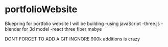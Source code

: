 # portfolioWebsite

Bluepring for portfolio website I will be building 
-using javaScript
-three.js
-blender for 3d model
-react three fiber mabye

DONT FORGET TO ADD A GIT INGNORE 900k additions is crazy